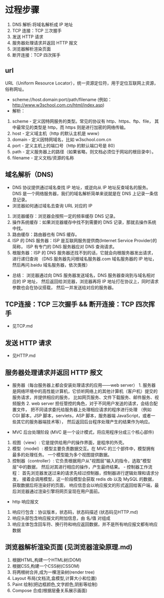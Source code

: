 # 过程步骤
1. DNS 解析:将域名解析成 IP 地址
2. TCP 连接：TCP 三次握手
3. 发送 HTTP 请求
4. 服务器处理请求并返回 HTTP 报文
5. 浏览器解析渲染页面
6. 断开连接：TCP 四次挥手

## url
URL（Uniform Resource Locator），统一资源定位符，用于定位互联网上资源，俗称网址。
- scheme://host.domain:port/path/filename
(例如： http://www.w3school.com.cn/html/index.asp)
- 解析：
1. scheme - 定义因特网服务的类型。常见的协议有 http、https、ftp、file，
其中最常见的类型是 http，而 https 则是进行加密的网络传输。
2. host - 定义域主机（http 的默认主机是 www）
3. domain - 定义因特网域名，比如 w3school.com.cn
4. port - 定义主机上的端口号（http 的默认端口号是 80）
5. path - 定义服务器上的路径（如果省略，则文档必须位于网站的根目录中）。
6. filename - 定义文档/资源的名称

## 域名解析（DNS)
- DNS 协议提供通过域名查找 IP 地址，或逆向从 IP 地址反查域名的服务。
DNS 是一个网络服务器，我们的域名解析简单来说就是在 DNS 上记录一条信息记录。
- 浏览器如何通过域名去查询 URL 对应的 IP
1. 浏览器缓存：浏览器会按照一定的频率缓存 DNS 记录。
2. 操作系统缓存：如果浏览器缓存中找不到需要的 DNS 记录，那就去操作系统中找。
3. 路由缓存：路由器也有 DNS 缓存。
4. ISP 的 DNS 服务器：ISP 是互联网服务提供商(Internet Service Provider)的简称，
ISP 有专门的 DNS 服务器应对 DNS 查询请求。
5. 根服务器：ISP 的 DNS 服务器还找不到的话，它就会向根服务器发出请求，进行递归查询
（DNS 服务器先问根域名服务器.com 域名服务器的 IP 地址，然后再问.baidu 域名服务器，依次类推）
- 总结： 浏览器通过向 DNS 服务器发送域名，DNS 服务器查询到与域名相对应的 IP 地址，
然后返回给浏览器，浏览器再将 IP 地址打在协议上，同时请求参数也会在协议搭载，
然后一并发送给对应的服务器。

## TCP连接：TCP 三次握手  && 断开连接：TCP 四次挥手
- 见TCP.md

## 发送 HTTP 请求
- 见HTTP.md

## 服务器处理请求并返回 HTTP 报文
   - 服务器（每台服务器上都会安装处理请求的应用——web server）
    1. 服务器是网络环境中的高性能计算机，它侦听网络上的其他计算机（客户机）提交的服务请求，并提供相应的服务，
    比如网页服务、文件下载服务、邮件服务、视频服务
    2.  web server 担任管控的角色，对于不同用户发送的请求，会结合配置文件，
    把不同请求委托给服务器上处理相应请求的程序进行处理
    （例如 CGI 脚本，JSP 脚本，servlets，ASP 脚本，服务器端 JavaScript，或者一些其它的服务器端技术等），
    然后返回后台程序处理产生的结果作为响应。

   - MVC 后台处理阶段 (MVC 是一个设计模式，将应用程序分成三个核心部件)
   1. 视图（view）: 它是提供给用户的操作界面，是程序的外壳。
   2. 模型（model）: 模型主要负责数据交互。在 MVC 的三个部件中，模型拥有最多的处理任务。
   一个模型能为多个视图提供数据。
   3. 控制器（controller）: 它负责根据用户从"视图层"输入的指令，选取"模型层"中的数据，
   然后对其进行相应的操作，产生最终结果。
    - 控制器工作流程： 首先浏览器发送过来的请求先经过控制器，控制器进行逻辑处理和请求分发，
    接着会调用模型，这一阶段模型会获取 redis db 以及 MySQL 的数据，获取数据后将渲染好的页面，
    响应信息会以响应报文的形式返回给客户端，最后浏览器通过渲染引擎将网页呈现在用户面前。

   - http 响应报文
   1. 响应行包含：协议版本，状态码，状态码描述 (状态码见HTTP.md)
   2. 响应头部包含响应报文的附加信息，由 名/值 对组成
   3. 响应主体包含回车符、换行符和响应返回数据，并不是所有响应报文都有响应数据

## 浏览器解析渲染页面 (见浏览器渲染原理.md)
1. 根据HTML,构建一个HTML树(DOM)
2. 根据CSS,构建一个CSS树(CSSOM)
3. 将两根树合并,成为一棵渲染树(render tree)
4. Layout 布局(文档流,盒模型,计算大小和位置)
5. Paint 绘制(把边框颜色,文字颜色,阴影等绘制)
6. Compose 合成(根据层叠关系展示画面)
